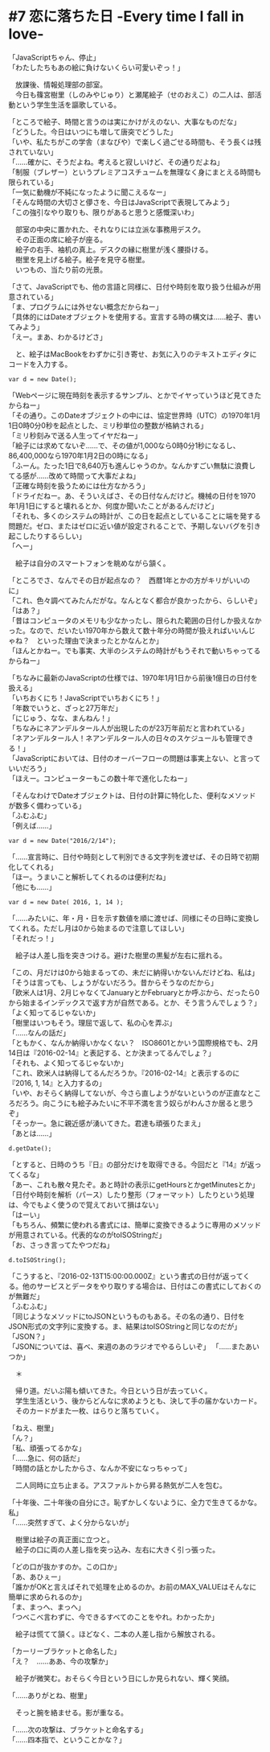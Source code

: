 # #7 恋に落ちた日 -Every time I fall in love-

「JavaScriptちゃん、停止」  
「わたしたちもあの絵に負けないくらい可愛いぞっ！」

　放課後、情報処理部の部室。  
　今日も篠宮樹里（しのみやじゅり）と瀬尾絵子（せのおえこ）の二人は、部活動という学生生活を謳歌している。

「ところで絵子、時間と言うのは実にかけがえのない、大事なものだな」  
「どうした。今日はいつにも増して唐突でどうした」  
「いや、私たちがこの学舎（まなびや）で楽しく過ごせる時間も、そう長くは残されていない」  
「……確かに、そうだよね。考えると寂しいけど、その通りだよね」  
「制服（ブレザー）というプレミアコスチュームを無理なく身にまとえる時間も限られている」  
「一気に動機が不純になったように聞こえるなー」  
「そんな時間の大切さと儚さを、今日はJavaScriptで表現してみよう」  
「この強引なやり取りも、限りがあると思うと感慨深いわ」

　部室の中央に置かれた、それなりには立派な事務用デスク。  
　その正面の席に絵子が座る。  
　絵子の右手、袖机の真上。デスクの縁に樹里が浅く腰掛ける。  
　樹里を見上げる絵子。絵子を見守る樹里。  
　いつもの、当たり前の光景。

「さて、JavaScriptでも、他の言語と同様に、日付や時刻を取り扱う仕組みが用意されている」  
「ま、プログラムには外せない概念だからねー」  
「具体的にはDateオブジェクトを使用する。宣言する時の構文は……絵子、書いてみよう」  
「えー。まあ、わかるけどさ」

　と、絵子はMacBookをわずかに引き寄せ、お気に入りのテキストエディタにコードを入力する。

```
var d = new Date();
```

「Webページに現在時刻を表示するサンプル、とかでイヤっていうほど見てきたからねー」  
「その通り。このDateオブジェクトの中には、協定世界時（UTC）の1970年1月1日0時0分0秒を起点とした、ミリ秒単位の整数が格納される」  
「ミリ秒刻みで送る人生ってイヤだねー」  
「絵子には求めてないぞ……で、その値が1,000なら0時0分1秒になるし、86,400,000なら1970年1月2日の0時になる」  
「ふーん。たった1日で8,640万も進んじゃうのか。なんかすごい無駄に浪費してる感が……改めて時間って大事だよね」  
「正確な時刻を扱うためには仕方なかろう」  
「ドライだねー。あ、そういえばさ、その日付なんだけど。機械の日付を1970年1月1日にすると壊れるとか、何度か聞いたことがあるんだけど」  
「それも、多くのシステムの時計が、この日を起点としていることに端を発する問題だ。ゼロ、またはゼロに近い値が設定されることで、予期しないバグを引き起こしたりするらしい」  
「へー」

　絵子は自分のスマートフォンを眺めながら頷く。

「ところでさ、なんでその日が起点なの？　西暦1年とかの方がキリがいいのに」  
「これ、色々調べてみたんだがな。なんとなく都合が良かったから、らしいぞ」  
「はあ？」  
「昔はコンピュータのメモリも少なかったし、限られた範囲の日付しか扱えなかった。なので、だいたい1970年から数えて数十年分の時間が扱えればいいんじゃね？　といった理由で決まったとかなんとか」  
「ほんとかねー。でも事実、大半のシステムの時計がもうそれで動いちゃってるからねー」

「ちなみに最新のJavaScriptの仕様では、1970年1月1日から前後1億日の日付を扱える」  
「いちおくにち！JavaScriptでいちおくにち！」  
「年数でいうと、ざっと27万年だ」  
「にじゅう、なな、まんねん！」  
「ちなみにネアンデルタール人が出現したのが23万年前だと言われている」  
「ネアンデルタール人！ネアンデルタール人の日々のスケジュールも管理できる！」  
「JavaScriptにおいては、日付のオーバーフローの問題は事実上ない、と言っていいだろう」  
「ほえー。コンピューターもこの数十年で進化したねー」

「そんなわけでDateオブジェクトは、日付の計算に特化した、便利なメソッドが数多く備わっている」  
「ふむふむ」  
「例えば……」

```
var d = new Date("2016/2/14");
```

「……宣言時に、日付や時刻として判別できる文字列を渡せば、その日時で初期化してくれる」  
「ほー。うまいこと解析してくれるのは便利だね」  
「他にも……」

```
var d = new Date( 2016, 1, 14 );
```

「……みたいに、年・月・日を示す数値を順に渡せば、同様にその日時に変換してくれる。ただし月は0から始まるので注意してほしい」  
「それだっ！」

　絵子は人差し指を突きつける。避けた樹里の黒髪が左右に揺れる。

「この、月だけは0から始まるっての、未だに納得いかないんだけどね、私は」  
「そうは言っても、しょうがないだろう。昔からそうなのだから」  
「欧米人は1月、2月じゃなくてJanuaryとかFebruaryとか呼ぶから、だったら0から始まるインデックスで返す方が自然である。とか、そう言うんでしょう？」  
「よく知ってるじゃないか」  
「樹里はいつもそう。理屈で返して、私の心を弄ぶ」  
「……なんの話だ」  
「ともかく、なんか納得いかなくない？　ISO8601とかいう国際規格でも、2月14日は『2016-02-14』と表記する、とか決まってるんでしょ？」  
「それも、よく知ってるじゃないか」  
「これ、欧米人は納得してるんだろうか。『2016-02-14』と表示するのに『2016, 1, 14』と入力するの」  
「いや、おそらく納得してないが、今さら直しようがないというのが正直なところだろう。向こうにも絵子みたいに不平不満を言う奴らがわんさか居ると思うぞ」  
「そっかー。急に親近感が湧いてきた。君達も頑張りたまえ」  
「あとは……」

```
d.getDate();
```

「とすると、日時のうち『日』の部分だけを取得できる。今回だと『14』が返ってくるな」  
「あー、これも散々見たぞ。あと時計の表示にgetHoursとかgetMinutesとか」  
「日付や時刻を解析（パース）したり整形（フォーマット）したりという処理は、今でもよく使うので覚えておいて損はない」  
「はーい」  
「もちろん、頻繁に使われる書式には、簡単に変換できるように専用のメソッドが用意されている。代表的なのがtoISOStringだ」  
「お、さっき言ってたやつだね」

```
d.toISOString();
```

「こうすると、『2016-02-13T15:00:00.000Z』という書式の日付が返ってくる。他のサービスとデータをやり取りする場合は、日付はこの書式にしておくのが無難だ」  
「ふむふむ」  
「同じようなメソッドにtoJSONというものもある。その名の通り、日付をJSON形式の文字列に変換する。ま、結果はtoISOStringと同じなのだが」  
「JSON？」  
「JSONについては、喜べ、来週のあのラジオでやるらしいぞ」
「……またあいつか」

　＊

　帰り道。だいぶ陽も傾いてきた。今日という日が去っていく。  
　学生生活という、後からどんなに求めようとも、決して手の届かないカード。  
　そのカードがまた一枚、はらりと落ちていく。

「ねえ、樹里」  
「ん？」  
「私、頑張ってるかな」  
「……急に、何の話だ」  
「時間の話とかしたからさ、なんか不安になっちゃって」

　二人同時に立ち止まる。アスファルトから昇る熱気が二人を包む。

「十年後、二十年後の自分にさ。恥ずかしくないように、全力で生きてるかな。私」  
「……突然すぎて、よく分からないが」

　樹里は絵子の真正面に立つと。  
　絵子の口に両の人差し指を突っ込み、左右に大きく引っ張った。

「どの口が抜かすのか。この口か」  
「あ、あひぇー」  
「誰かがOKと言えばそれで処理を止めるのか。お前のMAX_VALUEはそんなに簡単に求められるのか」  
「ま、まっへ、まっへ」  
「つべこべ言わずに、今できるすべてのことをやれ。わかったか」

　絵子は慌てて頷く。ほどなく、二本の人差し指から解放される。

「カーリーブラケットと命名した」  
「え？　……ああ、今の攻撃か」

　絵子が微笑む。おそらく今日という日にしか見られない、輝く笑顔。

「……ありがとね、樹里」

　そっと腕を絡ませる。影が重なる。

「……次の攻撃は、ブラケットと命名する」  
「……四本指で、ということかな？」